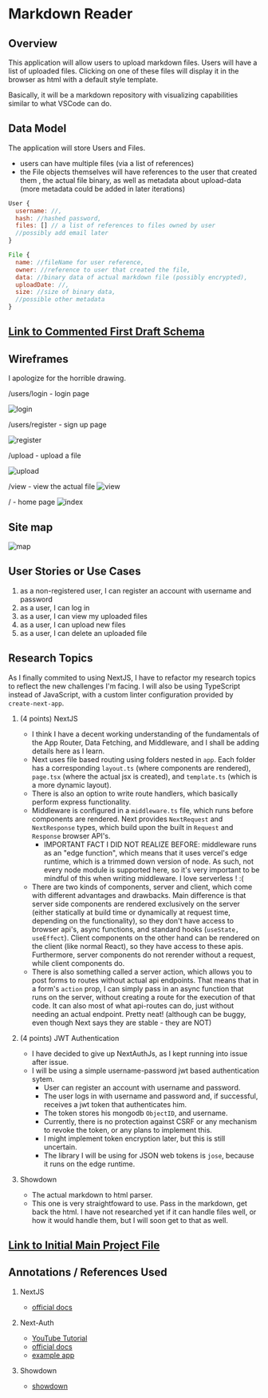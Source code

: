 # Markdown Reader

## Overview

This application will allow users to upload markdown files. Users will have 
a list of uploaded files. Clicking on one of these files will display it in the browser as html with a default style template. 

Basically, it will be a markdown repository with visualizing capabilities similar to what VSCode can do.

## Data Model
The application will store Users and Files.

* users can have multiple files (via a list of references)
* the File objects themselves will have references to the user that created them
, the actual file binary, as well as metadata about upload-data (more metadata could be added in later iterations)

```javascript
User {
  username: //,
  hash: //hashed password,
  files: [] // a list of references to files owned by user
  //possibly add email later
}

File {
  name: //fileName for user reference,
  owner: //reference to user that created the file,
  data: //binary data of actual markdown file (possibly encrypted),
  uploadDate: //,
  size: //size of binary data,
  //possible other metadata
}
```

## [Link to Commented First Draft Schema](db.mjs)

## Wireframes

I apologize for the horrible drawing.

/users/login - login page

![login](documentation/login.jpeg)

/users/register - sign up page

![register](documentation/register.jpeg)

/upload - upload a file

![upload](documentation/upload.jpeg)

/view - view the actual file
![view](documentation/view.jpeg)

/ - home page
![index](documentation/index.jpeg)

## Site map

![map](documentation/map.jpeg)

## User Stories or Use Cases

1. as a non-registered user, I can register an account with username and password
2. as a user, I can log in
2. as a user, I can view my uploaded files
3. as a user, I can upload new files
4. as a user, I can delete an uploaded file

## Research Topics

As I finally commited to using NextJS, I have to refactor my research topics to reflect the new challenges I'm facing. I will also be using TypeScript instead of JavaScript, with a custom linter configuration provided by `create-next-app`.


1. (4 points) NextJS
    * I think I have a decent working understanding of the fundamentals of the App Router, Data Fetching, and Middleware, and I shall be adding details here as I learn.
    * Next uses file based routing using folders nested in `app`. Each folder has a corresponding `layout.ts` (where components are rendered), `page.tsx` (where the actual jsx is created), and `template.ts` (which is a more dynamic layout).
    * There is also an option to write route handlers, which basically perform express functionality.
    * Middleware is configured in a `middleware.ts` file, which runs before components are rendered. Next provides `NextRequest` and `NextResponse` types, which build upon the built in `Request` and `Response` browser API's.
        * IMPORTANT FACT I DID NOT REALIZE BEFORE: middleware runs as an "edge function", which means that it uses vercel's edge runtime, which is a trimmed down version of node. As such, not every node module is supported here, so it's very important to be mindful of this when writing middleware. I love serverless ! :( 
    * There are two kinds of components, server and client, which come with different advantages and drawbacks. Main difference is that server side components are rendered exclusively on the server (either statically at build time or dynamically at request time, depending on the functionality), so they don't have access to browser api's, async functions, and standard hooks (`useState, useEffect`). Client components on the other hand can be rendered on the client (like normal React), so they have access to these apis. Furthermore, server components do not rerender without a request, while client components do.  
    * There is also something called a server action, which allows you to post forms to routes without actual api endpoints. That means that in a form's `action` prop, I can simply pass in an async function that runs on the server, without creating a route for the execution of that code. It can also most of what api-routes can do, just without needing an actual endpoint. Pretty neat! (although can be buggy, even though Next says they are stable - they are NOT)

2. (4 points) JWT Authentication
    * I have decided to give up NextAuthJs, as I kept running into issue after issue. 
    * I will be using a simple username-password jwt based authentication sytem.
        * User can register an account with username and password.
        * The user logs in with username and password and, if successful, receives a jwt token that authenticates him.
        * The token stores his mongodb `ObjectID`, and username. 
        * Currently, there is no protection against CSRF or any mechanism to revoke the token, or any plans to implement this.
        * I might implement token encryption later, but this is still uncertain.
        * The library I will be using for JSON web tokens is `jose`, because it runs on the edge runtime.

3. Showdown
    * The actual markdown to html parser.
    * This one is very straightfoward to use. Pass in the markdown, get back the html. I have not researched yet if it can handle files well, or how it would handle them, but I will soon get to that as well.



## [Link to Initial Main Project File](app/page.tsx)

## Annotations / References Used
1. NextJS
    * [official docs](https://nextjs.org/docs) 

2. Next-Auth 
    * [YouTube Tutorial](https://www.youtube.com/watch?v=MNm1XhDjX1s)
    * [official docs](https://next-auth.js.org/)
    * [example app](https://github.com/nextauthjs/next-auth/blob/main/apps/examples/nextjs/components/auth-components.tsx)

3. Showdown
    * [showdown](https://github.com/showdownjs/showdown)

